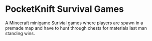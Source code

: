 # PocketKnift Survival Games
A Minecraft minigame Surivial games where players are spawn in a premade map and have to hunt through chests for materials
last man standing wins.
